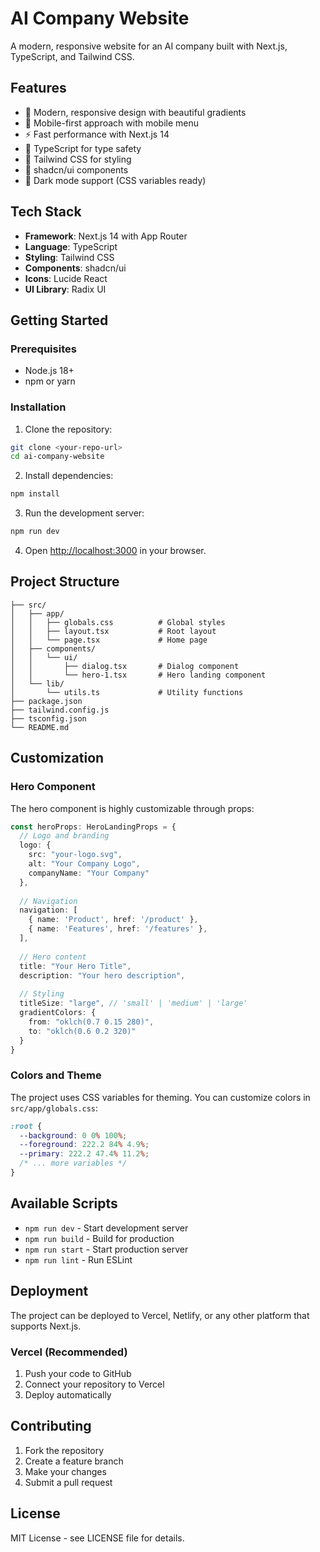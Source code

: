 # AI Company Website

A modern, responsive website for an AI company built with Next.js, TypeScript, and Tailwind CSS.

## Features

- 🎨 Modern, responsive design with beautiful gradients
- 📱 Mobile-first approach with mobile menu
- ⚡ Fast performance with Next.js 14
- 🎯 TypeScript for type safety
- 🎨 Tailwind CSS for styling
- 🔧 shadcn/ui components
- 🌙 Dark mode support (CSS variables ready)

## Tech Stack

- **Framework**: Next.js 14 with App Router
- **Language**: TypeScript
- **Styling**: Tailwind CSS
- **Components**: shadcn/ui
- **Icons**: Lucide React
- **UI Library**: Radix UI

## Getting Started

### Prerequisites

- Node.js 18+ 
- npm or yarn

### Installation

1. Clone the repository:
```bash
git clone <your-repo-url>
cd ai-company-website
```

2. Install dependencies:
```bash
npm install
```

3. Run the development server:
```bash
npm run dev
```

4. Open [http://localhost:3000](http://localhost:3000) in your browser.

## Project Structure

```
├── src/
│   ├── app/
│   │   ├── globals.css          # Global styles
│   │   ├── layout.tsx           # Root layout
│   │   └── page.tsx             # Home page
│   ├── components/
│   │   └── ui/
│   │       ├── dialog.tsx       # Dialog component
│   │       └── hero-1.tsx       # Hero landing component
│   └── lib/
│       └── utils.ts             # Utility functions
├── package.json
├── tailwind.config.js
├── tsconfig.json
└── README.md
```

## Customization

### Hero Component

The hero component is highly customizable through props:

```typescript
const heroProps: HeroLandingProps = {
  // Logo and branding
  logo: {
    src: "your-logo.svg",
    alt: "Your Company Logo",
    companyName: "Your Company"
  },
  
  // Navigation
  navigation: [
    { name: 'Product', href: '/product' },
    { name: 'Features', href: '/features' },
  ],
  
  // Hero content
  title: "Your Hero Title",
  description: "Your hero description",
  
  // Styling
  titleSize: "large", // 'small' | 'medium' | 'large'
  gradientColors: {
    from: "oklch(0.7 0.15 280)",
    to: "oklch(0.6 0.2 320)"
  }
}
```

### Colors and Theme

The project uses CSS variables for theming. You can customize colors in `src/app/globals.css`:

```css
:root {
  --background: 0 0% 100%;
  --foreground: 222.2 84% 4.9%;
  --primary: 222.2 47.4% 11.2%;
  /* ... more variables */
}
```

## Available Scripts

- `npm run dev` - Start development server
- `npm run build` - Build for production
- `npm run start` - Start production server
- `npm run lint` - Run ESLint

## Deployment

The project can be deployed to Vercel, Netlify, or any other platform that supports Next.js.

### Vercel (Recommended)

1. Push your code to GitHub
2. Connect your repository to Vercel
3. Deploy automatically

## Contributing

1. Fork the repository
2. Create a feature branch
3. Make your changes
4. Submit a pull request

## License

MIT License - see LICENSE file for details. 